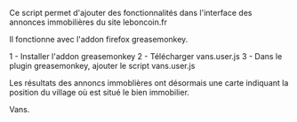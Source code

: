 Ce script permet d'ajouter des fonctionnalités dans l'interface des annonces immobilières du site leboncoin.fr

Il fonctionne avec l'addon firefox greasemonkey.

1 - Installer l'addon greasemonkey
2 - Télécharger vans.user.js 
3 - Dans le plugin greasemonkey, ajouter le script vans.user.js

Les résultats des annoncs immoblières ont désormais une carte indiquant la position du village où est situé le bien immobilier.

Vans.